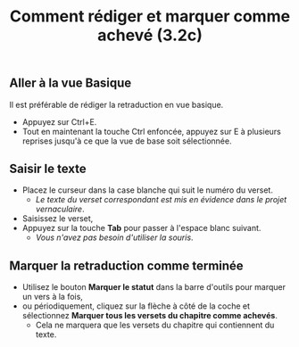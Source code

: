 ﻿---
title: Comment rédiger et marquer comme achevé (3.2c)
---
## Aller à la vue Basique

Il est préférable de rédiger la retraduction en vue basique.  
-  Appuyez sur Ctrl+E.
-  Tout en maintenant la touche Ctrl enfoncée, appuyez sur E à plusieurs reprises jusqu'à ce que la vue de base soit sélectionnée.

## Saisir le texte

-  Placez le curseur dans la case blanche qui suit le numéro du verset.
    - *Le texte du verset correspondant est mis en évidence dans le projet vernaculaire*.
-  Saisissez le verset,
-  Appuyez sur la touche **Tab** pour passer à l'espace blanc suivant.
    - *Vous n'avez pas besoin d'utiliser la souris*.

## Marquer la retraduction comme terminée

-  Utilisez le bouton **Marquer le statut** dans la barre d'outils pour marquer un vers à la fois,
-  ou périodiquement, cliquez sur la flèche à côté de la coche et sélectionnez **Marquer tous les versets du chapitre comme achevés**.
    - Cela ne marquera que les versets du chapitre qui contiennent du texte.


